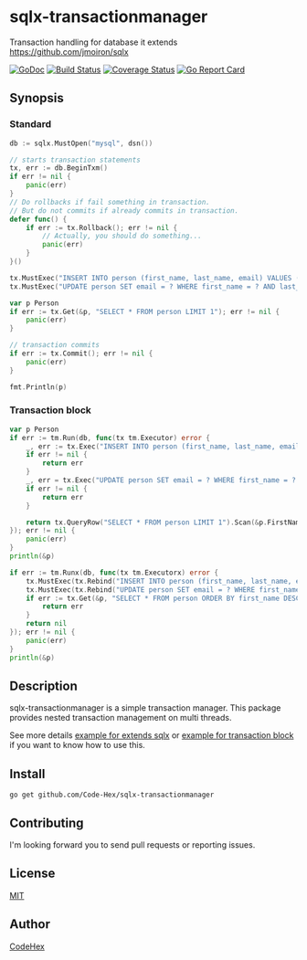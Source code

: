 # sqlx-transactionmanager

Transaction handling for database it extends https://github.com/jmoiron/sqlx

[![GoDoc](https://godoc.org/github.com/Code-Hex/sqlx-transactionmanager?status.svg)](https://godoc.org/github.com/Code-Hex/sqlx-transactionmanager) 
[![Build Status](https://travis-ci.org/Code-Hex/sqlx-transactionmanager.svg?branch=master)](https://travis-ci.org/Code-Hex/sqlx-transactionmanager) 
[![Coverage Status](https://coveralls.io/repos/github/Code-Hex/sqlx-transactionmanager/badge.svg?branch=master)](https://coveralls.io/github/Code-Hex/sqlx-transactionmanager?branch=master) 
[![Go Report Card](https://goreportcard.com/badge/github.com/Code-Hex/sqlx-transactionmanager)](https://goreportcard.com/report/github.com/Code-Hex/sqlx-transactionmanager)

## Synopsis

### Standard

```go
db := sqlx.MustOpen("mysql", dsn())

// starts transaction statements
tx, err := db.BeginTxm()
if err != nil {
    panic(err)
}
// Do rollbacks if fail something in transaction.
// But do not commits if already commits in transaction.
defer func() {
    if err := tx.Rollback(); err != nil {
        // Actually, you should do something...
        panic(err)
    }
}()

tx.MustExec("INSERT INTO person (first_name, last_name, email) VALUES (?, ?, ?)", "Code", "Hex", "x00.x7f@gmail.com")
tx.MustExec("UPDATE person SET email = ? WHERE first_name = ? AND last_name = ?", "a@b.com", "Code", "Hex")

var p Person
if err := tx.Get(&p, "SELECT * FROM person LIMIT 1"); err != nil {
    panic(err)
}

// transaction commits
if err := tx.Commit(); err != nil {
    panic(err)
}

fmt.Println(p)
```

### Transaction block

```go
var p Person
if err := tm.Run(db, func(tx tm.Executor) error {
    _, err := tx.Exec("INSERT INTO person (first_name, last_name, email) VALUES (?, ?, ?)", "Al", "Paca", "x00.x7f@gmail.com")
    if err != nil {
        return err
    }
    _, err = tx.Exec("UPDATE person SET email = ? WHERE first_name = ? AND last_name = ?", "x@h.com", "Al", "Paca")
    if err != nil {
        return err
    }

    return tx.QueryRow("SELECT * FROM person LIMIT 1").Scan(&p.FirstName, &p.LastName, &p.Email, &p.AddedAt)
}); err != nil {
    panic(err)
}
println(&p)

if err := tm.Runx(db, func(tx tm.Executorx) error {
    tx.MustExec(tx.Rebind("INSERT INTO person (first_name, last_name, email) VALUES (?, ?, ?)"), "Code", "Hex", "x00.x7f@gmail.com")
    tx.MustExec(tx.Rebind("UPDATE person SET email = ? WHERE first_name = ? AND last_name = ?"), "a@b.com", "Code", "Hex")
    if err := tx.Get(&p, "SELECT * FROM person ORDER BY first_name DESC LIMIT 1"); err != nil {
        return err
    }
    return nil
}); err != nil {
    panic(err)
}
println(&p)
```

## Description

sqlx-transactionmanager is a simple transaction manager. This package provides nested transaction management on multi threads.

See more details [example for extends sqlx](https://github.com/Code-Hex/sqlx-transactionmanager/blob/master/eg/main.go#L57-L87) or [example for transaction block](https://github.com/Code-Hex/sqlx-transactionmanager/blob/master/eg/tm/main.go#L58-L90) if you want to know how to use this.

## Install

    go get github.com/Code-Hex/sqlx-transactionmanager

## Contributing

I'm looking forward you to send pull requests or reporting issues.

## License

[MIT](https://github.com/Code-Hex/sqlx-transactionmanager/blob/master/LICENSE)

## Author

[CodeHex](https://twitter.com/CodeHex)  